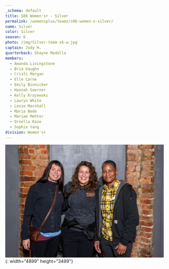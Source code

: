 ```yaml
---
_schema: default
title: S06 Women's+ - Silver
permalink: /womensplus/teams/s06-women-s-silver/
name: Silver
color: Silver
season: 6
photo: /img/Silver-team-s6-w.jpg
captain: Judy H.
quarterback: Shayne Madella
members:
  - Amanda Livingstone
  - Bria Vaughn
  - Cristi Morgan
  - Elle Carne
  - Emily Binnicker
  - Hannah Goerner
  - Kelly Krajewski
  - Lauryn White
  - Lexie Marshall
  - Maria Bede
  - Mariam Mehter
  - Ornella Kaze
  - Sophie Yang
division: Women's+
---
```

![](/img/da2-7095.jpg){: width="4899" height="3499"}